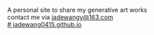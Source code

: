 A personal site to share my generative art works<br>
contact me via jadewangy@163.com
<br>[# jadewang0415.github.io](https://jadewang0415.github.io/)
